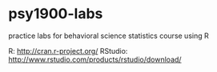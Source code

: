 # psy1900-labs
practice labs for behavioral science statistics course using R



R: http://cran.r-project.org/
RStudio: http://www.rstudio.com/products/rstudio/download/
